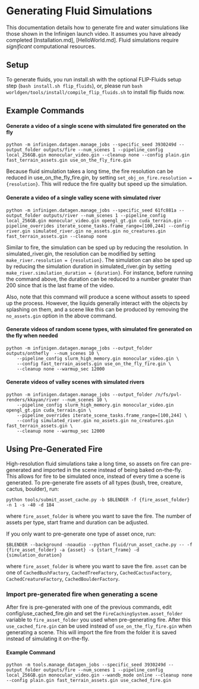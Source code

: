# Generating Fluid Simulations

This documentation details how to generate fire and water simulations like those shown in the Infinigen launch video. It assumes you have already completed [Installation.md], [HelloWorld.md]. Fluid simulations require *significant* computational resources.

## Setup

To generate fluids, you run install.sh with the optional FLIP-Fluids setup step (`bash install.sh flip_fluids`), or, please run `bash worldgen/tools/install/compile_flip_fluids.sh` to install flip fluids now.

## Example Commands

#### Generate a video of a single scene with simulated fire generated on the fly
```
python -m infinigen.datagen.manage_jobs --specific_seed 3930249d --output_folder outputs/fire --num_scenes 1 --pipeline_config local_256GB.gin monocular_video.gin --cleanup none --config plain.gin fast_terrain_assets.gin use_on_the_fly_fire.gin
```
Because fluid simulation takes a long time, the fire resolution can be reduced in use_on_the_fly_fire.gin, by setting `set_obj_on_fire.resolution = {resolution}`. This will reduce the fire quality but speed up the simulation.

#### Generate a video of a single valley scene with simulated river
```
python -m infinigen.datagen.manage_jobs --specific_seed 61fc881a --output_folder outputs/river --num_scenes 1 --pipeline_config local_256GB.gin monocular_video.gin opengl_gt.gin cuda_terrain.gin --pipeline_overrides iterate_scene_tasks.frame_range=[100,244] --config river.gin simulated_river.gin no_assets.gin no_creatures.gin fast_terrain_assets.gin --cleanup none 
```
Similar to fire, the simulation can be sped up by reducing the resolution. In simulated_river.gin, the resolution can be modified by setting `make_river.resolution = {resolution}`. The simulation can also be sped up by reducing the simulation duration in simulated_river.gin by setting `make_river.simulation_duration = {duration}`. For instance, before running the command above, the duration can be reduced to a number greater than 200 since that is the last frame of the video.

Also, note that this command will produce a scene without assets to speed up the process. However, the liquids generally interact with the objects by splashing on them, and a scene like this can be produced by removing the `no_assets.gin` option in the above command. 

#### Generate videos of random scene types, with simulated fire generated on the fly when needed
```
python -m infinigen.datagen.manage_jobs --output_folder outputs/onthefly  --num_scenes 10 \
    --pipeline_config slurm_high_memory.gin monocular_video.gin \
    --config fast_terrain_assets.gin use_on_the_fly_fire.gin \
    --cleanup none --warmup_sec 12000 
```

#### Generate videos of valley scenes with simulated rivers
```
python -m infinigen.datagen.manage_jobs --output_folder /n/fs/pvl-renders/kkayan/river --num_scenes 10 \
    --pipeline_config slurm_high_memory.gin monocular_video.gin opengl_gt.gin cuda_terrain.gin \
    --pipeline_overrides iterate_scene_tasks.frame_range=[100,244] \ 
    --config simulated_river.gin no_assets.gin no_creatures.gin fast_terrain_assets.gin \
    --cleanup none --warmup_sec 12000
```



## Using Pre-Generated Fire

High-resolution fluid simulations take a long time, so assets on fire can pre-generated and imported in the scene instead of being baked on-the-fly. This allows for fire to be simulated once, instead of every time a scene is generated. To pre-generate fire assets of all types (bush, tree, creature, cactus, boulder), run:
```
python tools/submit_asset_cache.py -b $BLENDER -f {fire_asset_folder} -n 1 -s -40 -d 184
```
where `fire_asset_folder` is where you want to save the fire. The number of assets per type, start frame and duration can be adjusted.  

If you only want to pre-generate one type of asset once, run:
```
$BLENDER --background -noaudio --python fluid/run_asset_cache.py -- -f {fire_asset_folder} -a {asset} -s {start_frame} -d {simulation_duration}
```
where `fire_asset_folder` is where you want to save the fire. `asset` can be one of `CachedBushFactory`, `CachedTreeFactory`, `CachedCactusFactory`, `CachedCreatureFactory`, `CachedBoulderFactory`. 

### Import pre-generated fire when generating a scene
After fire is pre-generated with one of the previous commands, edit config/use_cached_fire.gin and set the `FireCachingSystem.asset_folder` variable to `fire_asset_folder` you used when pre-generating fire. After this `use_cached_fire.gin` can be used instead of `use_on_the_fly_fire.gin` when generating a scene. This will import the fire from the folder it is saved instead of simulating it on-the-fly. 
#### Example Command
```
python -m tools.manage_datagen_jobs --specific_seed 3930249d --output_folder outputs/fire --num_scenes 1 --pipeline_config local_256GB.gin monocular_video.gin --wandb_mode online --cleanup none --config plain.gin fast_terrain_assets.gin use_cached_fire.gin
```
